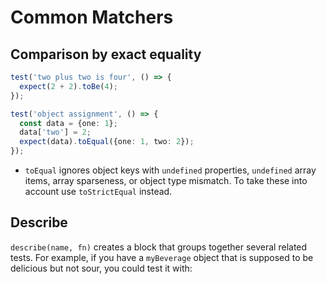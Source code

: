 # Common Matchers

## Comparison by exact equality

```ts
test('two plus two is four', () => {
  expect(2 + 2).toBe(4);
});
```

```ts
test('object assignment', () => {
  const data = {one: 1};
  data['two'] = 2;
  expect(data).toEqual({one: 1, two: 2});
});
```

- `toEqual` ignores object keys with `undefined` properties, `undefined` array items, array sparseness, or object type mismatch. To take these into account use `toStrictEqual` instead.

## Describe

`describe(name, fn)` creates a block that groups together several related tests. For example, if you have a `myBeverage` object that is supposed to be delicious but not sour, you could test it with: